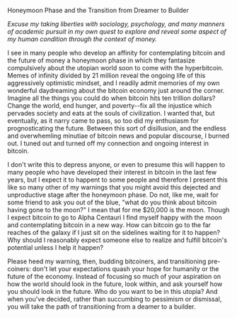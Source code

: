 
Honeymoon Phase and the Transition from Dreamer to Builder

*Excuse my taking liberties with sociology, psychology, and many manners
of academic pursuit in my own quest to explore and reveal some aspect of
my human condition through the context of money.*

I see in many people who develop an affinity for contemplating bitcoin
and the future of money a honeymoon phase in which they fantasize
compulsively about the utopian world soon to come with the hyperbitcoin.
Memes of infinity divided by 21 million reveal the ongoing life of this
aggressively optimistic mindset, and I readily admit memories of my own
wonderful daydreaming about the bitcoin economy just around the corner.
Imagine all the things you could do when bitcoin hits ten trillion
dollars? Change the world, end hunger, and poverty\--fix all the
injustice which pervades society and eats at the souls of civilization.
I wanted that, but eventually, as it narry came to pass, so too did my
enthusiasm for prognosticating the future. Between this sort of
disillusion, and the endless and overwhemling minutiae of bitcoin news
and popular discourse, I burned out. I tuned out and turned off my
connection and ongoing interest in bitcoin.

I don\'t write this to depress anyone, or even to presume this will
happen to many people who have developed their interest in bitcoin in
the last few years, but I expect it to happent to some people and
therefore I present this like so many other of my warnings that you
might avoid this dejected and unproductive stage after the honeymoon
phase. Do not, like me, wait for some friend to ask you out of the blue,
\"what do you think about bitcoin having gone to the moon?\" I mean that
for me \$20,000 is the moon. Though I expect bitcoin to go to Alpha
Centauri I find myself happy with the moon and contemplating bitcoin in
a new way. How can bitcoin go to the far reaches of the galaxy if I just
sit on the sidelines waiting for it to happen? Why should I reasonably
expect someone else to realize and fulfill bitcoin\'s potential unless I
help it happen?

Please heed my warning, then, budding bitcoiners, and transitioning
pre-coiners: don\'t let your expectations quash your hope for humanity
or the future of the economy. Instead of focusing so much of your
aspiration on how the world should look in the future, look within, and
ask yourself how you should look in the future. Who do you want to be in
this utopia? And when you\'ve decided, rather than succumbing to
pessimism or dismissal, you will take the path of transitioning from a
deamer to a builder.


